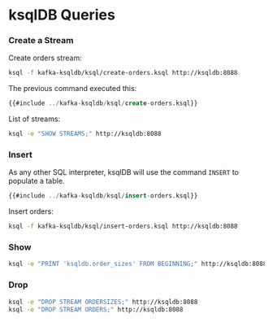 # ksqlDB Queries

### Create a Stream

Create orders stream:

```bash
ksql -f kafka-ksqldb/ksql/create-orders.ksql http://ksqldb:8088
```

The previous command executed this:
```sql
{{#include ../kafka-ksqldb/ksql/create-orders.ksql}}
```

List of streams:

```bash
ksql -e "SHOW STREAMS;" http://ksqldb:8088
```

### Insert

As any other SQL interpreter, ksqlDB will use the command `INSERT` to populate a table.

```sql
{{#include ../kafka-ksqldb/ksql/insert-orders.ksql}}
```

Insert orders:

```bash
ksql -f kafka-ksqldb/ksql/insert-orders.ksql http://ksqldb:8088
```

### Show

```bash
ksql -e "PRINT 'ksqldb.order_sizes' FROM BEGINNING;" http://ksqldb:8088
```

### Drop

```bash
ksql -e "DROP STREAM ORDERSIZES;" http://ksqldb:8088
ksql -e "DROP STREAM ORDERS;" http://ksqldb:8088
```
